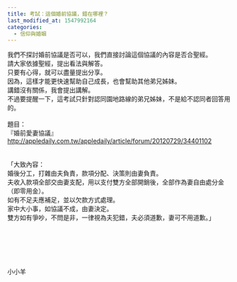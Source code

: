```yaml
---
title: 考試：這個婚前協議，錯在哪裡？
last_modified_at: 1547992164
categories:
  - 信仰與婚姻
---
```


我們不探討婚前協議是否可以，我們直接討論這個協議的內容是否合聖經。<br>請大家依據聖經，提出看法與解答。<br>只要有心得，就可以盡量提出分享。<br>因為，這樣才能更快速幫助自己成長，也會幫助其他弟兄姊妹。<br>講錯沒有關係，我會提出講解。<br>不過要提醒一下，這考試只針對認同園地路線的弟兄姊妹，不是給不認同者回答用的。<br><br><!--more-->題目：<br>『婚前愛妻協議』<br>http://appledaily.com.tw/appledaily/article/forum/20120729/34401102<br><br><br>「大致內容：<br>婚後分工，打雜由夫負責，款項分配、決策則由妻負責。<br>夫收入款項全部交由妻支配，用以支付雙方全部開銷後，全部作為妻自由處分金（即零用金）。<br>如有不足夫應補足，並以欠款方式處理。<br>家中大小事，如協議不成，由妻決定。<br>雙方如有爭吵，不問是非，一律視為夫犯錯，夫必須道歉，妻可不用道歉。」<br><br><br><br><br><br><br>小小羊<br><br><br><br><br><br><br><br><br><br><br><br>
